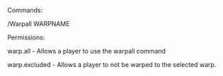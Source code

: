 Commands:

/Warpall WARPNAME

Permissions:

warp.all - Allows a player to use the warpall command

warp.excluded - Allows a player to not be warped to the selected warp.

